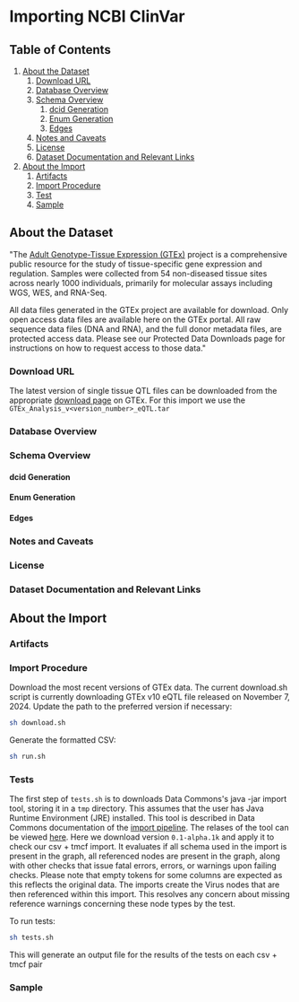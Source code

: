 # Importing NCBI ClinVar 

## Table of Contents

1. [About the Dataset](#about-the-dataset)
    1. [Download URL](#download-url)
    2. [Database Overview](#database-overview)
    3. [Schema Overview](#schema-overview)
       1. [dcid Generation](#dcid-generation)
       2. [Enum Generation](#enum-generation)
       3. [Edges](#edges)
    4. [Notes and Caveats](#notes-and-caveats)
    5. [License](#license)
    6. [Dataset Documentation and Relevant Links](#dataset-documentation-and-relevant-links)
2. [About the Import](#about-the-import)
    1. [Artifacts](#artifacts)
    2. [Import Procedure](#import-procedure)
    3. [Test](#test)
    4. [Sample](#sample-data)

## About the Dataset
"The [Adult Genotype-Tissue Expression (GTEx)](https://www.gtexportal.org/home/downloads/adult-gtex/overview) project is a comprehensive public resource for the study of tissue-specific gene expression and regulation. Samples were collected from 54 non-diseased tissue sites across nearly 1000 individuals, primarily for molecular assays including WGS, WES, and RNA-Seq.

All data files generated in the GTEx project are available for download. Only open access data files are available here on the GTEx portal. All raw sequence data files (DNA and RNA), and the full donor metadata files, are protected access data. Please see our Protected Data Downloads page for instructions on how to request access to those data."

### Download URL
The latest version of single tissue QTL files can be downloaded from the appropriate [download page](https://www.gtexportal.org/home/downloads/adult-gtex/qtl) on GTEx. For this import we use the `GTEx_Analysis_v<version_number>_eQTL.tar`

### Database Overview


### Schema Overview

#### dcid Generation

#### Enum Generation

#### Edges

### Notes and Caveats

### License

### Dataset Documentation and Relevant Links

## About the Import

### Artifacts

### Import Procedure

Download the most recent versions of GTEx data. The current download.sh script is currently downloading GTEx v10 eQTL file released on November 7, 2024. Update the path to the preferred version if necessary:

```bash
sh download.sh
```

Generate the formatted CSV:

```bash
sh run.sh
```

### Tests

The first step of `tests.sh` is to downloads Data Commons's java -jar import tool, storing it in a `tmp` directory. This assumes that the user has Java Runtime Environment (JRE) installed. This tool is described in Data Commons documentation of the [import pipeline](https://github.com/datacommonsorg/import/). The relases of the tool can be viewed [here](https://github.com/datacommonsorg/import/releases/). Here we download version `0.1-alpha.1k` and apply it to check our csv + tmcf import. It evaluates if all schema used in the import is present in the graph, all referenced nodes are present in the graph, along with other checks that issue fatal errors, errors, or warnings upon failing checks. Please note that empty tokens for some columns are expected as this reflects the original data. The imports create the Virus nodes that are then referenced within this import. This resolves any concern about missing reference warnings concerning these node types by the test.

To run tests:

```bash
sh tests.sh
```

This will generate an output file for the results of the tests on each csv + tmcf pair

### Sample
